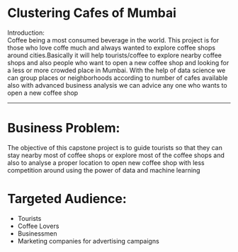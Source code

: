 # Clustering Cafes of Mumbai
Introduction:
<br>
Coffee being a most consumed beverage in the world. This
project is for those who love coffe much and always wanted to
explore coffee shops around cities.Basically it will help
tourists/coffee to explore nearby coffee shops and also people
who want to open a new coffee shop and looking for a less or
more crowded place in Mumbai. With the help of data science we
can group places or neighborhoods according to number of cafes
available also with advanced business analysis we can advice any
one who wants to open a new coffee shop
<br>
<hr>
<h1>Business Problem:</h2>

The objective of this capstone project is to guide tourists so
that they can stay nearby most of coffee shops or explore most of
the coffee shops and also to analyse a proper location to open
new coffee shop with less competition around using the power of
data and machine learning

<h1>Targeted Audience:</h1>
<ul>
  <li> Tourists</li>
  <li>Coffee Lovers</li>
  <li>Businessmen</li>
  <li> Marketing companies for advertising campaigns</li>
  </ul>
